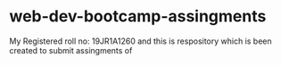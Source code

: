 # web-dev-bootcamp-assingments
My Registered roll no: 19JR1A1260 and this is respository which is been created to submit assingments of 
